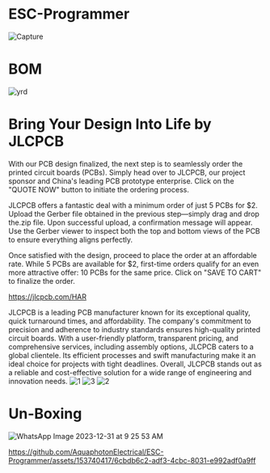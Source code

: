 # ESC-Programmer
![Capture](https://github.com/AquaphotonElectrical/ESC-Programmer/assets/153740417/6144927a-59ad-48a6-8084-c2b8a9eac416)

# BOM
![yrd](https://github.com/AquaphotonElectrical/ESC-Programmer/assets/153740417/449d3b55-d517-4d4f-906c-327f6a219281)

# Bring Your Design Into Life by JLCPCB
With our PCB design finalized, the next step is to seamlessly order the printed circuit boards (PCBs). Simply head over to JLCPCB, our project sponsor and China's leading PCB prototype enterprise. Click on the "QUOTE NOW" button to initiate the ordering process.

JLCPCB offers a fantastic deal with a minimum order of just 5 PCBs for $2. Upload the Gerber file obtained in the previous step—simply drag and drop the.zip file. Upon successful upload, a confirmation message will appear. Use the Gerber viewer to inspect both the top and bottom views of the PCB to ensure everything aligns perfectly.

Once satisfied with the design, proceed to place the order at an affordable rate. While 5 PCBs are available for $2, first-time orders qualify for an even more attractive offer: 10 PCBs for the same price. Click on "SAVE TO CART" to finalize the order.

https://jlcpcb.com/HAR

JLCPCB is a leading PCB manufacturer known for its exceptional quality, quick turnaround times, and affordability. The company's commitment to precision and adherence to industry standards ensures high-quality printed circuit boards. With a user-friendly platform, transparent pricing, and comprehensive services, including assembly options, JLCPCB caters to a global clientele. Its efficient processes and swift manufacturing make it an ideal choice for projects with tight deadlines. Overall, JLCPCB stands out as a reliable and cost-effective solution for a wide range of engineering and innovation needs.
![1](https://github.com/AquaphotonElectrical/ESC-Programmer/assets/153740417/fdb6a5bc-9fe4-4cd9-b9ab-f499a49a49da)
![3](https://github.com/AquaphotonElectrical/ESC-Programmer/assets/153740417/1c2976f2-b20d-4611-8848-f8c5762ad2c4)
![2](https://github.com/AquaphotonElectrical/ESC-Programmer/assets/153740417/41291176-fa13-4cc9-a8b1-64c42105fe3f)

# Un-Boxing
![WhatsApp Image 2023-12-31 at 9 25 53 AM](https://github.com/AquaphotonElectrical/ESC-Programmer/assets/153740417/1effee6e-5bbd-49b5-befa-2722094c1dd3)


https://github.com/AquaphotonElectrical/ESC-Programmer/assets/153740417/6cbdb6c2-adf3-4cbc-8031-e992adf0a9ff

